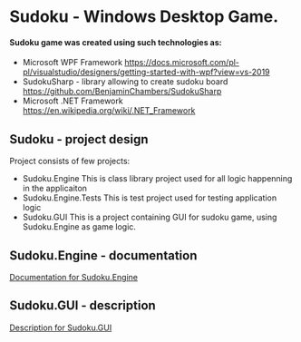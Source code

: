 # Sudoku - Windows Desktop Game.
#### Sudoku game was created using such technologies as:
>
- Microsoft WPF Framework
  https://docs.microsoft.com/pl-pl/visualstudio/designers/getting-started-with-wpf?view=vs-2019
- SudokuSharp - library allowing to create sudoku board
  https://github.com/BenjaminChambers/SudokuSharp
- Microsoft .NET Framework
  https://en.wikipedia.org/wiki/.NET_Framework

## Sudoku - project design
Project consists of few projects:
- Sudoku.Engine
  This is class library project used for all logic happenning in the applicaiton 
- Sudoku.Engine.Tests
  This is test project used for testing application logic
- Sudoku.GUI
  This is a project containing GUI for sudoku game, using Sudoku.Engine as game logic.

## Sudoku.Engine - documentation 
[Documentation for Sudoku.Engine](Sudoku/Sudoku.Engine/articles/intro.md)

## Sudoku.GUI - description

[Description for Sudoku.GUI](Sudoku/Sudoku.GUI/articles/description.md)

